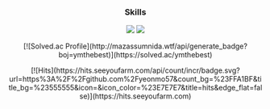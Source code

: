 
<!--
**yeonmo57/yeonmo57** is a ✨ _special_ ✨ repository because its `README.md` (this file) appears on your GitHub profile.

Here are some ideas to get you started:
<br/>
- 🔭 I’m currently working on ...
- 🌱 I’m currently learning ...
- 👯 I’m looking to collaborate on ...
- 🤔 I’m looking for help with ...
- 💬 Ask me about ...
- 📫 How to reach me: ...
- 😄 Pronouns: ...
- ⚡ Fun fact: ...
-->

<h3 align="center"><b>Skills</b></h3>
<p align="center">
<img src="https://img.shields.io/badge/c++-%2300599C.svg?style=for-the-badge&logo=c%2B%2B&logoColor=white"/> <img src="https://img.shields.io/badge/c%23-%23239120.svg?style=for-the-badge&logo=c-sharp&logoColor=white"/>
</p>
     

<p align="center">
[![Solved.ac Profile](http://mazassumnida.wtf/api/generate_badge?boj=ymthebest)](https://solved.ac/ymthebest)
</p>

<p align="center">
[![Hits](https://hits.seeyoufarm.com/api/count/incr/badge.svg?url=https%3A%2F%2Fgithub.com%2Fyeonmo57&count_bg=%23FFA1BF&title_bg=%23555555&icon=&icon_color=%23E7E7E7&title=hits&edge_flat=false)](https://hits.seeyoufarm.com)
</p>
